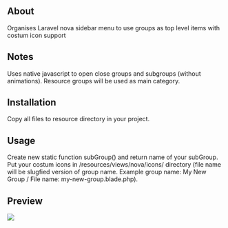 ## About
Organises Laravel nova sidebar menu to use groups as top level items with costum icon support
## Notes
Uses native javascript to open close groups and subgroups (without animations). 
Resource groups will be used as main category.
## Installation
Copy all files to resource directory in your project.
## Usage
Create new static function subGroup() and return name of your subGroup.
Put your costum icons in /resources/views/nova/icons/ directory (file name will be slugfied version of group name. Example group name: My New Group / File name: my-new-group.blade.php).
## Preview
 ![](https://s7.gifyu.com/images/screen-capture.gif)
